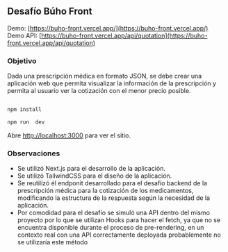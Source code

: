 ## Desafío Búho Front

Demo: [https://buho-front.vercel.app/](https://buho-front.vercel.app/)
Demo API: [https://buho-front.vercel.app/api/quotation](https://buho-front.vercel.app/api/quotation)

### Objetivo

Dada una prescripción médica en formato JSON, se debe crear una aplicación web que permita visualizar la información de la prescripción y permita al usuario ver la cotización con el menor precio posible.
  

```bash

npm install

npm run  dev

```

Abre [http://localhost:3000](http://localhost:3000) para ver el sitio.

### Observaciones

- Se utilizó Next.js para el desarrollo de la aplicación.
- Se utilizó TailwindCSS para el diseño de la aplicación.
- Se reutilizó él endponit desarrollado para el desafío backend de la prescripción médica para la cotización de los medicamentos, modificando la estructura de la respuesta según la necesidad de la aplicación.
- Por comodidad para el desafío se simuló una API dentro del mismo proyecto por lo que se utilizan Hooks para hacer el fetch, ya que no se encuentra disponible durante el proceso de pre-rendering, en un contexto real con una API correctamente deployada probablemente no se utilizaría este método
